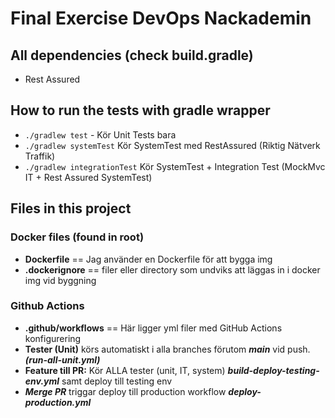 # Final Exercise DevOps Nackademin

## All dependencies (check build.gradle)
- Rest Assured

## How to run the tests with gradle wrapper
- ```./gradlew test``` - Kör Unit Tests bara
- ```./gradlew systemTest``` Kör SystemTest med RestAssured (Riktig Nätverk Traffik)
- ```./gradlew integrationTest``` Kör SystemTest + Integration Test (MockMvc IT + Rest Assured SystemTest)


## Files in this project

### Docker files (found in root)
- **Dockerfile** == Jag använder en Dockerfile för att bygga img
- **.dockerignore** == filer eller directory som undviks att läggas in i docker img vid byggning

### Github Actions
- **.github/workflows** == Här ligger yml filer med GitHub Actions konfigurering
-  **Tester (Unit)** körs automatiskt i alla branches förutom ***main*** vid push. ***(run-all-unit.yml)***
- **Feature till PR:** Kör ALLA tester (unit, IT, system) ***build-deploy-testing-env.yml*** samt deploy till testing env
- ***Merge PR*** triggar deploy till production workflow ***deploy-production.yml***

